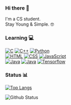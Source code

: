 ### Hi there 👋
I'm a CS student.  
Stay Young & Simple. 🤓
<!--
**driftingdream/DriftingDream** is a ✨ _special_ ✨ repository because its `README.md` (this file) appears on your GitHub profile.

Here are some ideas to get you started:

- 🔭 I’m currently working on ...
- 🌱 I’m currently learning ...
- 👯 I’m looking to collaborate on ...
- 🤔 I’m looking for help with ...
- 💬 Ask me about ...
- 📫 How to reach me: ...
- 😄 Pronouns: ...
- ⚡ Fun fact: ...
-->
### Learning 💻

[![C](https://img.shields.io/badge/-28253a?style=flat&logo=c&logoColor=lightgrey)](https://github.com/topics/c) [![C++](https://img.shields.io/badge/-C++-28253a?style=flat&?logo=c++)](https://github.com/topics/cpp) [![Python](https://img.shields.io/badge/-Python-28253a?style=flat&logo=python)](https://github.com/topics/python)   
[![HTML](https://img.shields.io/badge/-HTML-28253a?style=flat&logo=html5&logoColor=e34f26)](https://github.com/topics/html) [![CSS](https://img.shields.io/badge/-CSS-28253a?style=flat&logo=css3&logoColor=1572b6)](https://github.com/topics/css) [![JavaScript](https://img.shields.io/badge/-JavaScript-28253a?style=flat&logo=javascript)](https://github.com/topics/javascript)     
[![Java](https://img.shields.io/badge/-Java-000000?style=flat&logo=java)](https://github.com/topics/java) [![Java](https://img.shields.io/badge/-Swift-28253a?style=flat&logo=swift)](https://github.com/topics/swift) [![Tensorflow](https://img.shields.io/badge/-Tensorflow-28253a?style=flat&logo=tensorflow)](https://github.com/topics/tensorflow)  

### Status 📊
[![Top Langs](https://github-readme-stats.vercel.app/api/top-langs/?username=driftingdream&exclude_repo=driftingdream.github.io&layout=compact)](https://github.com/anuraghazra/github-readme-stats)

![Github Status](https://github-readme-stats.vercel.app/api?username=driftingdream&show_icons=true)



